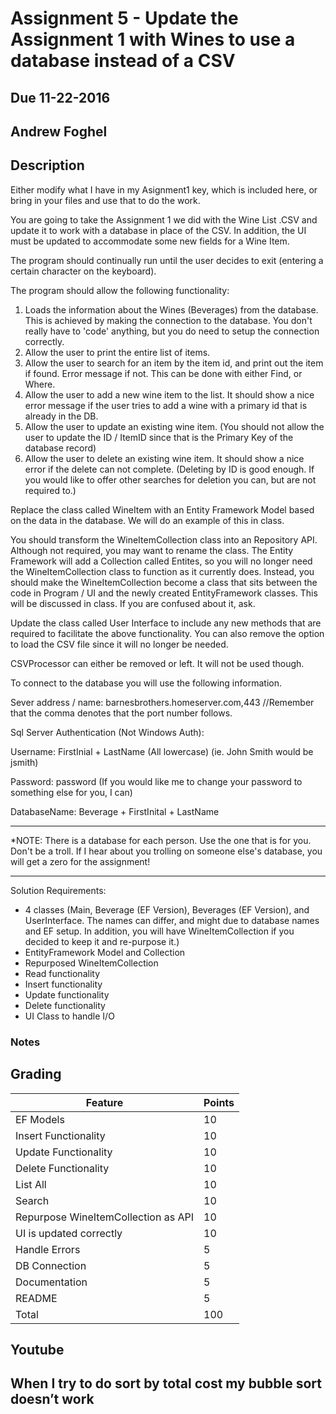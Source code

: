# Assignment 5 - Update the Assignment 1 with Wines to use a database instead of a CSV

## Due 11-22-2016

## Andrew Foghel 

## Description

Either modify what I have in my Asignment1 key, which is included here, or bring in your files and use that to do the work.

You are going to take the Assignment 1 we did with the Wine List .CSV and update it to work with a database in place of the CSV. In addition, the UI must be updated to accommodate some new fields for a Wine Item.

The program should continually run until the user decides to exit (entering a certain character on the keyboard).

The program should allow the following functionality:

1. Loads the information about the Wines (Beverages) from the database. This is achieved by making the connection to the database. You don't really have to 'code' anything, but you do need to setup the connection correctly.
2. Allow the user to print the entire list of items.
3. Allow the user to search for an item by the item id, and print out the item if found. Error message if not. This can be done with either Find, or Where.
4. Allow the user to add a new wine item to the list. It should show a nice error message if the user tries to add a wine with a primary id that is already in the DB.
5. Allow the user to update an existing wine item. (You should not allow the user to update the ID / ItemID since that is the Primary Key of the database record)
6. Allow the user to delete an existing wine item. It should show a nice error if the delete can not complete. (Deleting by ID is good enough. If you would like to offer other searches for deletion you can, but are not required to.)

Replace the class called WineItem with an Entity Framework Model based on the data in the database. We will do an example of this in class.

You should transform the WineItemCollection class into an Repository API. Although not required, you may want to rename the class.
The Entity Framework will add a Collection called Entites, so you will no longer need the WineItemCollection class to function as it currently does. Instead, you should make the WineItemCollection become a class that sits between the code in Program / UI and the newly created EntityFramework classes. This will be discussed in class. If you are confused about it, ask.

Update the class called User Interface to include any new methods that are required to facilitate the above functionality. You can also remove the option to load the CSV file since it will no longer be needed. 

CSVProcessor can either be removed or left. It will not be used though.


To connect to the database you will use the following information.

Sever address / name: barnesbrothers.homeserver.com,443 //Remember that the comma denotes that the port number follows.

Sql Server Authentication (Not Windows Auth):

Username: FirstInial + LastName (All lowercase) (ie. John Smith would be jsmith)

Password: password (If you would like me to change your password to something else for you, I can)

DatabaseName: Beverage + FirstInital + LastName

********************************************************************************************
*NOTE: There is a database for each person. Use the one that is for you. Don't be a troll. If I hear about you trolling on someone else's database, you will get a zero for the assignment!
********************************************************************************************

Solution Requirements:

* 4 classes (Main, Beverage (EF Version), Beverages (EF Version), and UserInterface. The names can differ, and might due to database names and EF setup. In addition, you will have WineItemCollection if you decided to keep it and re-purpose it.)
* EntityFramework Model and Collection
* Repurposed WineItemCollection
* Read functionality
* Insert functionality
* Update functionality
* Delete functionality
* UI Class to handle I/O

### Notes



## Grading
| Feature                                 | Points |
|-----------------------------------------|--------|
| EF Models                               | 10     |
| Insert Functionality                    | 10     |
| Update Functionality                    | 10     |
| Delete Functionality                    | 10     |
| List All                                | 10     |
| Search                                  | 10     |
| Repurpose WineItemCollection as API     | 10     |
| UI is updated correctly                 | 10     |
| Handle Errors                           | 5     |
| DB Connection                           | 5     |
| Documentation                           | 5      |
| README                                  | 5      |
| Total                                   | 100    |

## Youtube

## When I try to do sort by total cost my bubble sort doesn’t work
